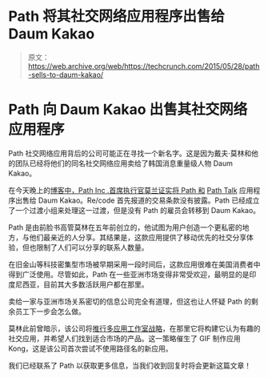 # Path 将其社交网络应用程序出售给 Daum Kakao 

> 原文：<https://web.archive.org/web/https://techcrunch.com/2015/05/28/path-sells-to-daum-kakao/>

# Path 向 Daum Kakao 出售其社交网络应用程序

Path 社交网络应用背后的公司可能正在寻找一个新名字。这是因为戴夫·莫林和他的团队已经将他们的同名社交网络应用卖给了韩国消息重量级人物 Daum Kakao。

在今天晚上的[博客中，Path Inc .首席执行官莫兰证实将 Path 和](https://web.archive.org/web/20230211200521/http://blog.path.com/post/120147299377/a-new-chapter-for-path) [Path Talk](https://web.archive.org/web/20230211200521/https://techcrunch.com/2014/06/20/path-talk-talkto/) 应用程序出售给 Daum Kakao。Re/code 首先报道的交易条款没有披露。Path 已经成立了一个过渡小组来处理这一过渡，但是没有 Path 的雇员会转移到 Daum Kakao。

Path 是由前脸书高管莫林在五年前创立的，他试图为用户创造一个更私密的地方，与他们最亲近的人分享。其结果是，这款应用提供了移动优先的社交分享体验，但也限制了人们可以分享的联系人数量。

在旧金山等科技密集型市场被早期采用一段时间后，这款应用很难在美国消费者中得到广泛使用。尽管如此，Path 在一些亚洲市场变得非常受欢迎，最明显的是印度尼西亚，目前其大多数活跃用户都在那里。

卖给一家与亚洲市场关系密切的信息公司完全有道理，但这也让人怀疑 Path 的剩余员工下一步会怎么做。

莫林此前曾暗示，该公司将[推行多应用工作室战略](https://web.archive.org/web/20230211200521/https://techcrunch.com/video/dave-morin-talks-future-of-path-disrupt-sf-2014/518410512/)，在那里它将构建它认为有趣的社交应用，并希望人们找到适合市场的产品。这一策略催生了 GIF 制作应用 Kong，这是该公司首次尝试不使用路径名的新应用。

我们已经联系了 Path 以获取更多信息，当我们收到回复时将会更新这篇文章！
